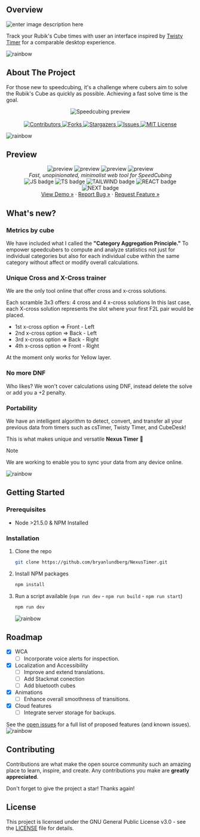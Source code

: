 ## Overview
![enter image description here](https://raw.githubusercontent.com/bryanlundberg/NexusTimer/main/public/portrait.png)

Track your Rubik's Cube times with user an interface inspired by [Twisty Timer](https://github.com/aricneto/TwistyTimer) for a comparable desktop experience.

![rainbow](https://raw.githubusercontent.com/bryanlundberg/NexusTimer/main/.github/images/rainbow.png)


## About The Project

For those new to speedcubing, it's a challenge where cubers aim to solve the Rubik's Cube as quickly as possible. Achieving a fast solve time is the goal.

<div align="center">
  <img src="https://raw.githubusercontent.com/bryanlundberg/NexusTimer/main/.github/images/wr.gif" alt="Speedcubing preview">
</div>
<br>
<div align="center">
  <a href="https://github.com/bryanlundberg/NexusTimer/graphs/contributors">
    <img src="https://img.shields.io/github/contributors/bryanlundberg/NexusTimer.svg?style=for-the-badge" alt="Contributors">
  </a>
  <a href="https://github.com/bryanlundberg/NexusTimer/network/members">
    <img src="https://img.shields.io/github/forks/bryanlundberg/NexusTimer.svg?style=for-the-badge" alt="Forks">
  </a>
  <a href="https://github.com/bryanlundberg/NexusTimer/stargazers">
    <img src="https://img.shields.io/github/stars/bryanlundberg/NexusTimer?style=for-the-badge" alt="Stargazers">
  </a>
  <a href="https://github.com/bryanlundberg/NexusTimer/issues">
    <img src="https://img.shields.io/github/issues/bryanlundberg/NexusTimer.svg?style=for-the-badge" alt="Issues">
  </a>
  <a href="https://github.com/bryanlundberg/NexusTimer/blob/main/LICENSE">
    <img src="https://img.shields.io/github/license/bryanlundberg/NexusTimer.svg?style=for-the-badge" alt="MIT License">
  </a>
</div>

![rainbow](https://raw.githubusercontent.com/bryanlundberg/NexusTimer/main/.github/images/rainbow.png)

## Preview

<div align="center"> 
<img src="https://raw.githubusercontent.com/bryanlundberg/NexusTimer/main/.github/images/home.gif" alt="preview" />
<img src="https://raw.githubusercontent.com/bryanlundberg/NexusTimer/main/.github/images/solves.gif" alt="preview" />
<img src="https://raw.githubusercontent.com/bryanlundberg/NexusTimer/main/.github/images/metrics.gif" alt="preview" />
<img src="https://raw.githubusercontent.com/bryanlundberg/NexusTimer/main/.github/images/cubes.gif" alt="preview" />
<div>
    <i align="center">Fast, unopinionated, minimalist web tool for SpeedCubing</i>
    </div>
    <div align="center"> 
<img src="https://img.shields.io/badge/JavaScript-F7DF1E?style=for-the-badge&logo=JavaScript&logoColor=white" alt="JS badge" />
<img src="https://img.shields.io/badge/TypeScript-007ACC?style=for-the-badge&logo=typescript&logoColor=white" alt="TS badge" />
<img src="https://img.shields.io/badge/Tailwind_CSS-38B2AC?style=for-the-badge&logo=tailwind-css&logoColor=white" alt="TAILWIND badge" />
<img src="https://img.shields.io/badge/React-20232A?style=for-the-badge&logo=react&logoColor=61DAFB" alt="REACT badge" />
<img src="https://img.shields.io/badge/Next.js-000?logo=nextdotjs&logoColor=fff&style=for-the-badge" alt="NEXT badge" />
</div>
<div align="center">
</a>
    <a href="https://nexustimer-workspace23.koyeb.app/">View Demo »</a>
    ·
    <a href="https://github.com/bryanlundberg/NexusTimer/issues">Report Bug »</a>
    ·
    <a href="https://github.com/bryanlundberg/NexusTimer/issues">Request Feature »</a>
  </p>
</div>
</div>


## What's new?

### Metrics by cube
We have included what I called the **"Category Aggregation Principle."** To empower speedcubers to compute and analyze statistics not just for individual categories but also for each individual cube within the same category without affect or modify overall calculations.

### Unique Cross and X-Cross trainer
We are the only tool online that offer cross and x-cross solutions. 

Each scramble 3x3 offers: 4 cross and 4 x-cross solutions
In this last case, each X-cross solution represents the slot where your first F2L pair would be placed.

- 1st x-cross option => Front - Left
- 2nd x-cross option => Back  - Left
- 3rd x-cross option => Back  - Right
- 4th x-cross option => Front - Right

At the moment only works for Yellow layer.

### No more DNF
Who likes? We won't cover calculations using DNF, instead delete the solve or add you a +2 penalty.

### Portability
We have an intelligent algorithm to detect, convert, and transfer all your previous data from timers such as csTimer, Twisty Timer, and CubeDesk!

This is what makes unique and versatile **Nexus Timer** 💪

> [!NOTE]  
> We are working to enable you to sync your data from any device online.

![rainbow](https://raw.githubusercontent.com/bryanlundberg/NexusTimer/main/.github/images/rainbow.png)

## Getting Started

### Prerequisites

- Node >21.5.0 & NPM Installed

### Installation

1. Clone the repo
   ```sh
   git clone https://github.com/bryanlundberg/NexusTimer.git
   ```
2. Install NPM packages
   ```sh
   npm install
   ```
3. Run a script available (`npm run dev` - `npm run build` - `npm run start`)
   ```sh
   npm run dev
   ```
   ![rainbow](https://raw.githubusercontent.com/bryanlundberg/NexusTimer/main/.github/images/rainbow.png)

## Roadmap

- [x] WCA
  - [ ] Incorporate voice alerts for inspection.
- [x] Localization and Accessibility
  - [ ] Improve and extend translations.
  - [ ] Add Stackmat conection
  - [ ] Add bluetooth cubes
- [x] Animations
  - [ ] Enhance overall smoothness of transitions.
- [x] Cloud features
  - [ ] Integrate server storage for backups.

See the [open issues](https://github.com/bryanlundberg/NexusTimer/issues) for a full list of proposed features (and known issues).
![rainbow](https://raw.githubusercontent.com/bryanlundberg/NexusTimer/main/.github/images/rainbow.png)


## Contributing

Contributions are what make the open source community such an amazing place to learn, inspire, and create. Any contributions you make are **greatly appreciated**.

Don't forget to give the project a star! Thanks again!


## License

This project is licensed under the GNU General Public License v3.0 - see the [LICENSE](https://github.com/bryanlundberg/NexusTimer/blob/main/LICENSE) file for details.

